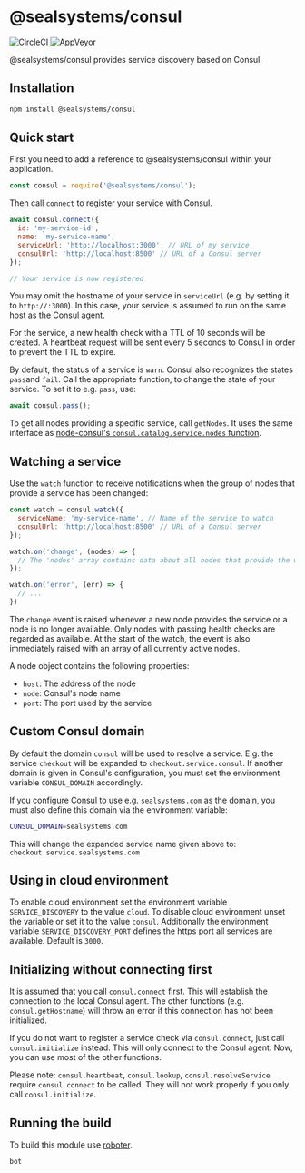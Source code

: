 # @sealsystems/consul


[![CircleCI](https://circleci.com/gh/sealsystems/node-consul/tree/master.svg?style=svg)](https://circleci.com/gh/sealsystems/node-consul/tree/master)
[![AppVeyor](https://ci.appveyor.com/api/projects/status/9b2db9vds6i2msoy/branch/master?svg=true)](https://ci.appveyor.com/project/Plossys/node-consul/branch/master)

@sealsystems/consul provides service discovery based on Consul.

## Installation

```bash
npm install @sealsystems/consul
```

## Quick start

First you need to add a reference to @sealsystems/consul within your application.

```javascript
const consul = require('@sealsystems/consul');
```

Then call `connect` to register your service with Consul.

```javascript
await consul.connect({
  id: 'my-service-id',
  name: 'my-service-name',
  serviceUrl: 'http://localhost:3000', // URL of my service
  consulUrl: 'http://localhost:8500' // URL of a Consul server
});

// Your service is now registered
```

You may omit the hostname of your service in `serviceUrl` (e.g. by setting it to `http://:3000`). In this case, your service is assumed to run on the same host as the Consul agent.

For the service, a new health check with a TTL of 10 seconds will be created. A heartbeat request will be sent every 5 seconds to Consul in order to prevent the TTL to expire.

By default, the status of a service is `warn`. Consul also recognizes the states `pass`and `fail`. Call the appropriate function, to change the state of your service. To set it to e.g. `pass`, use:

```javascript
await consul.pass();
```

To get all nodes providing a specific service, call `getNodes`. It uses the same interface as [node-consul's `consul.catalog.service.nodes` function](https://github.com/silas/node-consul#catalog-service-nodes).

## Watching a service

Use the `watch` function to receive notifications when the group of nodes that provide a service has been changed:

```javascript
const watch = consul.watch({
  serviceName: 'my-service-name', // Name of the service to watch
  consulUrl: 'http://localhost:8500' // URL of a Consul server
});

watch.on('change', (nodes) => {
  // The 'nodes' array contains data about all nodes that provide the watched service
});

watch.on('error', (err) => {
  // ...
})
```

The `change` event is raised whenever a new node provides the service or a node is no longer available. Only nodes with passing health checks are regarded as available. At the start of the watch, the event is also immediately raised with an array of all currently active nodes.

A node object contains the following properties:

- `host`: The address of the node
- `node`: Consul's node name
- `port`: The port used by the service

## Custom Consul domain

By default the domain `consul` will be used to resolve a service. E.g. the service `checkout` will be expanded to `checkout.service.consul`. If another domain is given in Consul's configuration, you must set the environment variable `CONSUL_DOMAIN` accordingly.

If you configure Consul to use e.g. `sealsystems.com` as the domain, you must also define this domain via the environment variable:

```bash
CONSUL_DOMAIN=sealsystems.com
```

This will change the expanded service name given above to: `checkout.service.sealsystems.com`

## Using in cloud environment

To enable cloud environment set the environment variable `SERVICE_DISCOVERY` to the value `cloud`. To disable cloud environment unset the variable or set it to the value `consul`. Additionally the environment variable `SERVICE_DISCOVERY_PORT` defines the https port all services are available. Default is `3000`.


## Initializing without connecting first

It is assumed that you call `consul.connect` first. This will establish the connection to the local Consul agent. The other functions (e.g. `consul.getHostname`) will throw an error if this connection has not been initialized.

If you do not want to register a service check via `consul.connect`, just call `consul.initialize` instead. This will only connect to the Consul agent. Now, you can  use most of the other functions.

Please note: `consul.heartbeat`, `consul.lookup`, `consul.resolveService` require `consul.connect` to be called. They will not work properly if you only call `consul.initialize`.

## Running the build

To build this module use [roboter](https://www.npmjs.com/package/roboter).

```bash
bot
```
